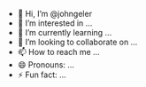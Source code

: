 - 👋 Hi, I’m @johngeler
- 👀 I’m interested in ...
- 🌱 I’m currently learning ...
- 💞️ I’m looking to collaborate on ...
- 📫 How to reach me ...
- 😄 Pronouns: ...
- ⚡ Fun fact: ...

<!---
johngeler/johngeler is a ✨ special ✨ repository because its `README.md` (this file) appears on your GitHub profile.
You can click the Preview link to take a look at your changes.
--->
